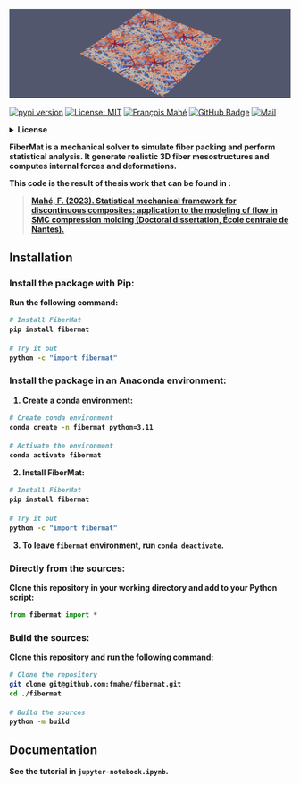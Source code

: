 <p align="center">
    <a href="https://github.com/fmahe/fibermat">
        <img src="https://github.com/fmahe/fibermat/raw/main/images/banner.png">
    </a>
</p>

[![pypi version](https://img.shields.io/pypi/v/fibermat?logo=pypi)](https://pypi.org/project/fibermat/)
[![License: MIT](https://img.shields.io/badge/License-MIT-yellow.svg)](https://opensource.org/licenses/MIT)
[![François Mahé](https://img.shields.io/badge/Author-François%20Mahé-green)](https://img.shields.io/badge/francois.mahe@ens--rennes.fr-Univ%20Rennes,%20ENS%20Rennes,%20CNRS,%20IPR%20--%20UMR%206251,%20F--35000%20Rennes,%20France-blue)
[![GitHub Badge](https://img.shields.io/badge/Github-fmahe-blue?logo=github)](https://github.com/fmahe/fibermat)
[![Mail](https://img.shields.io/badge/Contact-francois.mahe@ens--rennes.fr-blue)](mailto:francois.mahe@ens-rennes.fr)

<details>
<summary>
<b> License <b/> <a name="license" />

</summary>

```
                                        ██╖
████████╖  ████┐  ████╖       ██╖      ██╓╜
██╔═════╝  ██╔██ ██╔██║       ██║    ██████╖
█████─╖    ██║ ███╓╜██║██████╖██████╖██║ ██║
██╔═══╝    ██║ ╘══╝ ██║██║ ██║██╓─██║██╟───╜
██║    ██┐ ██║      ██║███ ██║██║ ██║│█████╖
╚═╝    └─┘ ╚═╝      ╚═╝╚══╧══╝╚═╝ ╚═╝╘═════╝
 █████┐       █████┐       ██┐
██╔══██┐     ██╓──██┐      └─┘       █╖████╖
 ██╖ └─█████ └███ └─┘      ██╖██████╖██╔══█║
██╔╝  ██╔══██   ███╖ ████╖ ██║██║ ██║██║  └╜
│██████╓╜   ██████╓╜ ╚═══╝ ██║██████║██║
╘══════╝    ╘═════╝        ╚═╝██╔═══╝╚═╝
      Rennes                  ██║
                              ╚═╝
@author: François Mahé
@mail: francois.mahe@ens-rennes.fr
(Univ Rennes, ENS Rennes, CNRS, IPR - UMR 6251, F-35000 Rennes, France)

@project: FiberMat
@version: v1.0

License:
--------
MIT License

Copyright (c) 2024 François Mahé

Permission is hereby granted, free of charge, to any person obtaining a copy
of this software and associated documentation files (the "Software"), to deal
in the Software without restriction, including without limitation the rights
to use, copy, modify, merge, publish, distribute, sublicense, and/or sell
copies of the Software, and to permit persons to whom the Software is
furnished to do so, subject to the following conditions:

The above copyright notice and this permission notice shall be included in all
copies or substantial portions of the Software.

THE SOFTWARE IS PROVIDED "AS IS", WITHOUT WARRANTY OF ANY KIND, EXPRESS OR
IMPLIED, INCLUDING BUT NOT LIMITED TO THE WARRANTIES OF MERCHANTABILITY,
FITNESS FOR A PARTICULAR PURPOSE AND NONINFRINGEMENT. IN NO EVENT SHALL THE
AUTHORS OR COPYRIGHT HOLDERS BE LIABLE FOR ANY CLAIM, DAMAGES OR OTHER
LIABILITY, WHETHER IN AN ACTION OF CONTRACT, TORT OR OTHERWISE, ARISING FROM,
OUT OF OR IN CONNECTION WITH THE SOFTWARE OR THE USE OR OTHER DEALINGS IN THE
SOFTWARE.

Description:
------------
A mechanical solver to simulate fiber packing and perform statistical analysis.

References:
-----------
Mahé, F. (2023). Statistical mechanical framework for discontinuous composites:
  application to the modeling of flow in SMC compression molding (Doctoral
  dissertation, École centrale de Nantes).

```
</details>

**FiberMat** is a mechanical solver to simulate fiber packing and perform statistical analysis. It generate realistic 3D fiber mesostructures and computes internal forces and deformations.

This code is the result of thesis work that can be found in :
> [Mahé, F. (2023). Statistical mechanical framework for discontinuous composites:
  application to the modeling of flow in SMC compression molding (Doctoral
  dissertation, École centrale de Nantes).](https://theses.hal.science/tel-04189271/)

## Installation

### Install the package with Pip:

Run the following command:
```sh
# Install FiberMat
pip install fibermat

# Try it out
python -c "import fibermat"

```

### Install the package in an Anaconda environment:

1. Create a conda environment:
```sh
# Create conda environment
conda create -n fibermat python=3.11

# Activate the environment
conda activate fibermat

```

2. Install FiberMat:
```sh
# Install FiberMat
pip install fibermat

# Try it out
python -c "import fibermat"

```

3. To leave `fibermat` environment, run `conda deactivate`.

### Directly from the sources:

Clone this repository in your working directory and add to your Python script:
```python
from fibermat import *

```

### Build the sources:

Clone this repository and run the following command:
```sh
# Clone the repository
git clone git@github.com:fmahe/fibermat.git
cd ./fibermat

# Build the sources
python -m build

```

## Documentation

See the tutorial in `jupyter-notebook.ipynb`.
